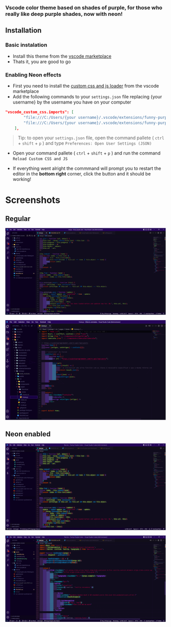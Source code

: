 ### Vscode color theme based on shades of purple, for those who really like deep purple shades, now with neon!

## Installation

### Basic instalation

-   Install this theme from the [vscode
    marketplace](https://marketplace.visualstudio.com/items?itemName=GilbertoGaspar.funny-purple-color)
-   Thats it, you are good to go

### Enabling Neon effects

-   First you need to install the [custom css and js
    loader](https://marketplace.visualstudio.com/items?itemName=be5invis.vscode-custom-css)
    from the vscode marketplace
-   Add the following commands to your `settings.json` file replacing {your username} by the
    username you have on your computer

```json
"vscode_custom_css.imports": [
        "file:///C:/Users/{your username}/.vscode/extensions/funny-purple-color/neon-css/funny-purple.css",
        "file:///C:/Users/{your username}/.vscode/extensions/funny-purple-color/neon-css/epic-80s-transitions.css"
    ],
```

> Tip: to open your `settings.json` file, open the command pallete ( `ctrl` + `shift` +
> `p` ) and type `Preferences: Open User Settings (JSON)`

-   Open your command pallete ( `ctrl` + `shift` + `p` ) and run the command `Reload Custom
CSS and JS`

-   If everything went alright the commmand will prompt you to restart the editor in the
    **bottom right** corner, click the button and it should be working!

# Screenshots

## Regular

![Example](https://github.com/JuniorLoch/funny-purple-color/blob/main/assets/example.png?raw=true)

![Example2](https://github.com/JuniorLoch/funny-purple-color/blob/main/assets/example2.png?raw=true)

## Neon enabled

![Example](https://github.com/JuniorLoch/funny-purple-color/blob/main/assets/exampleneon.png?raw=true)

![Example2](https://github.com/JuniorLoch/funny-purple-color/blob/main/assets/exampleneon2.png?raw=true)
